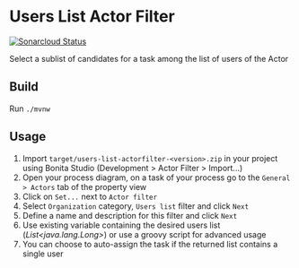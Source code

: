 # Users List Actor Filter

[![Sonarcloud Status](https://sonarcloud.io/api/project_badges/measure?project=Bonitasoft-Community_users-list-actorfilter&metric=alert_status)](https://sonarcloud.io/dashboard?id=Bonitasoft-Community_users-list-actorfilter)

Select a sublist of candidates for a task among the list of users of the Actor

## Build

Run `./mvnw`

## Usage

1. Import `target/users-list-actorfilter-<version>.zip` in your project using Bonita Studio (Development > Actor Filter > Import...)
1. Open your process diagram, on a task of your process go to the `General > Actors` tab of the property view
1. Click on `Set...` next to `Actor filter`
1. Select `Organization` category, `Users list` filter and click `Next`
1. Define a name and description for this filter and click `Next`
1. Use existing variable containing the desired users list (_List<java.lang.Long>_) or use a groovy script for advanced usage
1. You can choose to auto-assign the task if the returned list contains a single user

